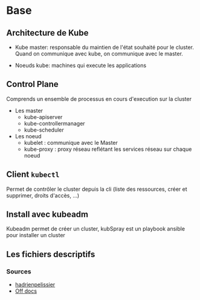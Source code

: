 # Base

## Architecture de Kube

- Kube master: responsable du maintien de l'état souhaité pour le cluster. Quand on communique avec kube, on communique avec le master.

- Noeuds kube: machines qui execute les applications


## Control Plane

Comprends un ensemble de processus en cours d'execution sur la cluster

- Les master
	- kube-apiserver
	- kube-controllermanager
	- kube-scheduler
- Les noeud
	- kubelet : communique avec le Master
	- kube-proxy : proxy réseau reflétant les services réseau sur chaque noeud

## Client `kubectl` 

Permet de contrôler le cluster depuis la cli (liste des ressources, créer et supprimer, droits d'accès, ...)
 
## Install avec kubeadm

Kubeadm permet de créer un cluster, kubSpray est un playbook ansible pour installer un cluster

## Les fichiers descriptifs

 

### Sources

- [hadrienpelissier](https://cours.hadrienpelissier.fr/03-kubernetes/cours_1_presentation_k8s/)
- [Off docs](https://kubernetes.io/docs/setup/production-environment/tools/kubeadm/install-kubeadm/)
